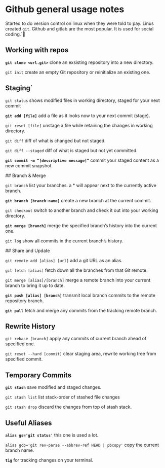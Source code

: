 # Github general usage notes

Started to do version control on linux when they were told to pay. Linus created `git`. Github and gitlab are the most popular. It is used for social coding.`

## Working with repos

**`git clone <url.git>`** clone an exsisting repository into a new directory.

`git init` create an empty Git repository or reinitialize an existing one.

## Staging`

`git status` shows modified files in working directory, staged for your next commit

**`git add [file]`** add a file as it looks now to your next commit (stage).

`git reset [file]` unstage a file while retaining the changes in working directory.

`git diff` diff of what is changed but not staged.

`git diff --staged` diff of what is staged but not yet committed.

**`git commit -m “[descriptive message]”`** commit your staged content as a new commit snapshot.

## Branch & Merge

`git branch` list your branches. a * will appear next to the currently active branch.

**`git branch [branch-name]`** create a new branch at the current commit.

`git checkout` switch to another branch and check it out into your working directory.

**`git merge [branch]`** merge the specified branch’s history into the current one.

`git log` show all commits in the current branch’s history.

## Share and Update

`git remote add [alias] [url]` add a git URL as an alias.

`git fetch [alias]` fetch down all the branches from that Git remote.

`git merge [alias]/[branch]` merge a remote branch into your current branch to bring it up to date.

**`git push [alias] [branch]`** transmit local branch commits to the remote repository branch.

**`git pull`** fetch and merge any commits from the tracking remote branch.

## Rewrite History

`git rebase [branch]` apply any commits of current branch ahead of specified one.

`git reset --hard [commit]` clear staging area, rewrite working tree from specified commit.

## Temporary Commits

**`git stash`** save modified and staged changes.

`git stash list` list stack-order of stashed file changes

`git stash drop` discard  the changes from top of stash stack.

## Useful Aliases

**`alias gs='git status'`** this one is used a lot.

`alias gcb='git rev-parse --abbrev-ref HEAD | pbcopy'` copy the current branch name.

**`tig`** for tracking changes on your terminal.